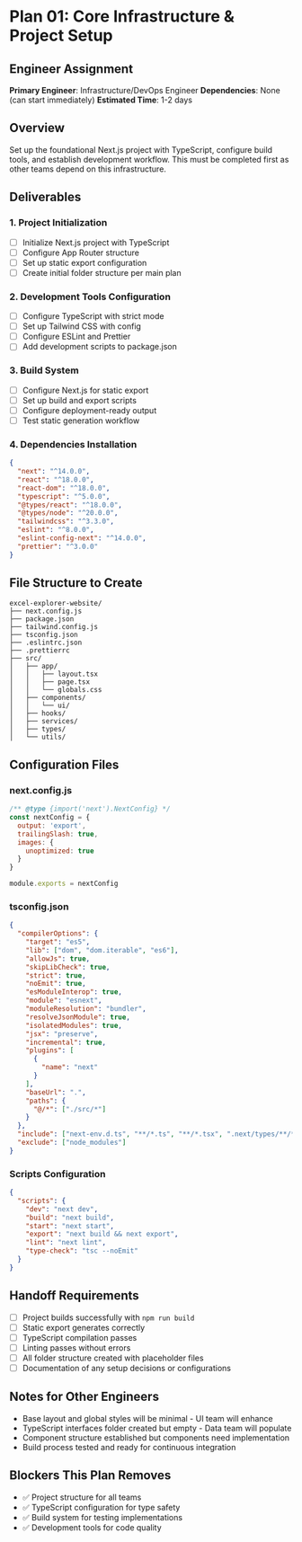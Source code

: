 # Plan 01: Core Infrastructure & Project Setup

## Engineer Assignment
**Primary Engineer**: Infrastructure/DevOps Engineer
**Dependencies**: None (can start immediately)
**Estimated Time**: 1-2 days

## Overview
Set up the foundational Next.js project with TypeScript, configure build tools, and establish development workflow. This must be completed first as other teams depend on this infrastructure.

## Deliverables

### 1. Project Initialization
- [ ] Initialize Next.js project with TypeScript
- [ ] Configure App Router structure
- [ ] Set up static export configuration
- [ ] Create initial folder structure per main plan

### 2. Development Tools Configuration
- [ ] Configure TypeScript with strict mode
- [ ] Set up Tailwind CSS with config
- [ ] Configure ESLint and Prettier
- [ ] Add development scripts to package.json

### 3. Build System
- [ ] Configure Next.js for static export
- [ ] Set up build and export scripts
- [ ] Configure deployment-ready output
- [ ] Test static generation workflow

### 4. Dependencies Installation
```json
{
  "next": "^14.0.0",
  "react": "^18.0.0",
  "react-dom": "^18.0.0",
  "typescript": "^5.0.0",
  "@types/react": "^18.0.0",
  "@types/node": "^20.0.0",
  "tailwindcss": "^3.3.0",
  "eslint": "^8.0.0",
  "eslint-config-next": "^14.0.0",
  "prettier": "^3.0.0"
}
```

## File Structure to Create
```
excel-explorer-website/
├── next.config.js
├── package.json
├── tailwind.config.js
├── tsconfig.json
├── .eslintrc.json
├── .prettierrc
├── src/
│   ├── app/
│   │   ├── layout.tsx
│   │   ├── page.tsx
│   │   └── globals.css
│   ├── components/
│   │   └── ui/
│   ├── hooks/
│   ├── services/
│   ├── types/
│   └── utils/
```

## Configuration Files

### next.config.js
```javascript
/** @type {import('next').NextConfig} */
const nextConfig = {
  output: 'export',
  trailingSlash: true,
  images: {
    unoptimized: true
  }
}

module.exports = nextConfig
```

### tsconfig.json
```json
{
  "compilerOptions": {
    "target": "es5",
    "lib": ["dom", "dom.iterable", "es6"],
    "allowJs": true,
    "skipLibCheck": true,
    "strict": true,
    "noEmit": true,
    "esModuleInterop": true,
    "module": "esnext",
    "moduleResolution": "bundler",
    "resolveJsonModule": true,
    "isolatedModules": true,
    "jsx": "preserve",
    "incremental": true,
    "plugins": [
      {
        "name": "next"
      }
    ],
    "baseUrl": ".",
    "paths": {
      "@/*": ["./src/*"]
    }
  },
  "include": ["next-env.d.ts", "**/*.ts", "**/*.tsx", ".next/types/**/*.ts"],
  "exclude": ["node_modules"]
}
```

### Scripts Configuration
```json
{
  "scripts": {
    "dev": "next dev",
    "build": "next build",
    "start": "next start",
    "export": "next build && next export",
    "lint": "next lint",
    "type-check": "tsc --noEmit"
  }
}
```

## Handoff Requirements
- [ ] Project builds successfully with `npm run build`
- [ ] Static export generates correctly
- [ ] TypeScript compilation passes
- [ ] Linting passes without errors
- [ ] All folder structure created with placeholder files
- [ ] Documentation of any setup decisions or configurations

## Notes for Other Engineers
- Base layout and global styles will be minimal - UI team will enhance
- TypeScript interfaces folder created but empty - Data team will populate
- Component structure established but components need implementation
- Build process tested and ready for continuous integration

## Blockers This Plan Removes
- ✅ Project structure for all teams
- ✅ TypeScript configuration for type safety
- ✅ Build system for testing implementations
- ✅ Development tools for code quality